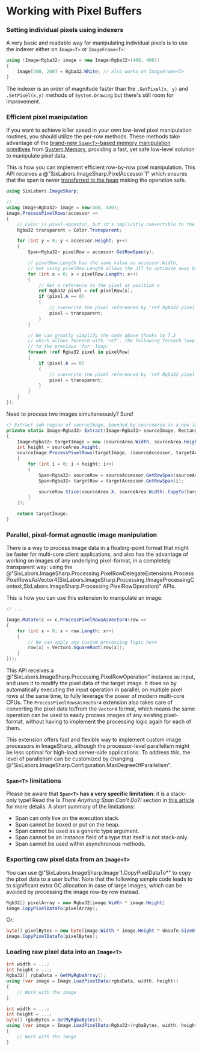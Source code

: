 # Working with Pixel Buffers

### Setting individual pixels using indexers
A very basic and readable way for manipulating individual pixels is to use the indexer either on `Image<T>` or `ImageFrame<T>`:
```C#
using (Image<Rgba32> image = new Image<Rgba32>(400, 400))
{
    image[200, 200] = Rgba32.White; // also works on ImageFrame<T>
}
```

The indexer is an order of magnitude faster than the `.GetPixel(x, y)` and `.SetPixel(x,y)` methods of `System.Drawing` but there's still room for improvement.

### Efficient pixel manipulation
If you want to achieve killer speed in your own low-level pixel manipulation routines, you should utilize the per-row methods. These methods take advantage of the [brand-new `Span<T>`-based memory manipulation primitives](https://www.codemag.com/Article/1807051/Introducing-.NET-Core-2.1-Flagship-Types-Span-T-and-Memory-T) from [System.Memory](https://www.nuget.org/packages/System.Memory/), providing a fast, yet safe low-level solution to manipulate pixel data.

This is how you can implement efficient row-by-row pixel manipulation. This API receives a @"SixLabors.ImageSharp.PixelAccessor`1" which ensures that the span is never [transferred to the heap](#spant-limitations) making the operation safe.


```C#
using SixLabors.ImageSharp;

// ...
using Image<Rgba32> image = new(400, 400);
image.ProcessPixelRows(accessor =>
{
    // Color is pixel-agnostic, but it's implicitly convertible to the Rgba32 pixel type
    Rgba32 transparent = Color.Transparent;

    for (int y = 0; y < accessor.Height; y++)
    {
        Span<Rgba32> pixelRow = accessor.GetRowSpan(y);

        // pixelRow.Length has the same value as accessor.Width,
        // but using pixelRow.Length allows the JIT to optimize away bounds checks:
        for (int x = 0; x < pixelRow.Length; x++)
        {
            // Get a reference to the pixel at position x
            ref Rgba32 pixel = ref pixelRow[x];
            if (pixel.A == 0)
            {
                // overwrite the pixel referenced by 'ref Rgba32 pixel':
                pixel = transparent;
            }
        }

        // We can greatly simplify the code above thanks to 7.3
        // which allows foreach with 'ref'. The following foreach loop is equivalent
        // to the previous 'for' loop:
        foreach (ref Rgba32 pixel in pixelRow)
        {
            if (pixel.A == 0)
            {
                // overwrite the pixel referenced by 'ref Rgba32 pixel':
                pixel = transparent;
            }
        }
    }
});
```

Need to process two images simultaneously? Sure!

```C#
// Extract sub-region of sourceImage, bounded by sourceArea as a new image
private static Image<Rgba32> Extract(Image<Rgba32> sourceImage, Rectangle sourceArea)
{
    Image<Rgba32> targetImage = new (sourceArea.Width, sourceArea.Height);
    int height = sourceArea.Height;
    sourceImage.ProcessPixelRows(targetImage, (sourceAccessor, targetAccessor) =>
    {
        for (int i = 0; i < height; i++)
        {
            Span<Rgba32> sourceRow = sourceAccessor.GetRowSpan(sourceArea.Y + i);
            Span<Rgba32> targetRow = targetAccessor.GetRowSpan(i);

            sourceRow.Slice(sourceArea.X, sourceArea.Width).CopyTo(targetRow);
        }
    });

    return targetImage;
}
```

### Parallel, pixel-format agnostic image manipulation
There is a way to process image data in a floating-point format that might be faster for  multi-core client applications, and also has the advantage of working on images of any underlying pixel-format, in a completely transparent way: using the @"SixLabors.ImageSharp.Processing.PixelRowDelegateExtensions.ProcessPixelRowsAsVector4(SixLabors.ImageSharp.Processing.IImageProcessingContext,SixLabors.ImageSharp.Processing.PixelRowOperation)" APIs.

This is how you can use this extension to manipulate an image:

```C#
// ...

image.Mutate(c => c.ProcessPixelRowsAsVector4(row =>
{
    for (int x = 0; x < row.Length; x++)
    {
        // We can apply any custom processing logic here
        row[x] = Vector4.SquareRoot(row[x]);
    }
}));
```

This API receives a @"SixLabors.ImageSharp.Processing.PixelRowOperation" instance as input, and uses it to modify the pixel data of the target image. It does so by automatically executing the input operation in parallel, on multiple pixel rows at the same time, to fully leverage the power of modern multi-core CPUs. The `ProcessPixelRowsAsVector4` extension also takes care of converting the pixel data to/from the `Vector4` format, which means the same operation can be used to easily process images of any existing pixel-format, without having to implement the processing logic again for each of them.

This extension offers fast and flexible way to implement custom image processors in ImageSharp, although the processor-level parallelism might be less optimal for high-load server-side applications. To address this, the level of parallelism can be customized by changing @"SixLabors.ImageSharp.Configuration.MaxDegreeOfParallelism".

### `Span<T>` limitations
Please be aware that **`Span<T>` has a very specific limitation**: it is a stack-only type! Read the *Is There Anything Span Can’t Do?!* section in [this article](https://www.codemag.com/Article/1807051/Introducing-.NET-Core-2.1-Flagship-Types-Span-T-and-Memory-T) for more details.
A short summary of the limitations:
- Span can only live on the execution stack.
- Span cannot be boxed or put on the heap.
- Span cannot be used as a generic type argument.
- Span cannot be an instance field of a type that itself is not stack-only.
- Span cannot be used within asynchronous methods.

### Exporting raw pixel data from an `Image<T>`
You can use @"SixLabors.ImageSharp.Image`1.CopyPixelDataTo*" to copy the pixel data to a user buffer. Note that the following sample code leads to to significant extra GC allocation in case of large images, which can be avoided by processing the image row-by row instead.
```C#
Rgb32[] pixelArray = new Rgba32[image.Width * image.Height]
image.CopyPixelDataTo(pixelArray);
```

Or:
```C#
byte[] pixelBytes = new byte[image.Width * image.Height * Unsafe.SizeOf<Rgba32>()]
image.CopyPixelDataTo(pixelBytes);
```

### Loading raw pixel data into an `Image<T>`

```C#
int width = ...;
int height = ...;
Rgba32[] rgbaData = GetMyRgbaArray();
using (var image = Image.LoadPixelData(rgbaData, width, height))
{
	// Work with the image
}
```

```C#
int width = ...;
int height = ...;
byte[] rgbaBytes = GetMyRgbaBytes();
using (var image = Image.LoadPixelData<Rgba32>(rgbaBytes, width, height))
{
	// Work with the image
}
```

